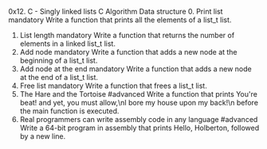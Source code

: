 0x12. C - Singly linked lists
C
Algorithm
Data structure
0. Print list
mandatory
Write a function that prints all the elements of a list_t list.
1. List length
mandatory
Write a function that returns the number of elements in a linked list_t list.
2. Add node
mandatory
Write a function that adds a new node at the beginning of a list_t list.
3. Add node at the end
mandatory
Write a function that adds a new node at the end of a list_t list.
4. Free list
mandatory
Write a function that frees a list_t list.
5. The Hare and the Tortoise
#advanced
Write a function that prints You're beat! and yet, you must allow,\nI bore my house upon my back!\n before the main function is executed.
6. Real programmers can write assembly code in any language
#advanced
Write a 64-bit program in assembly that prints Hello, Holberton, followed by a new line.
